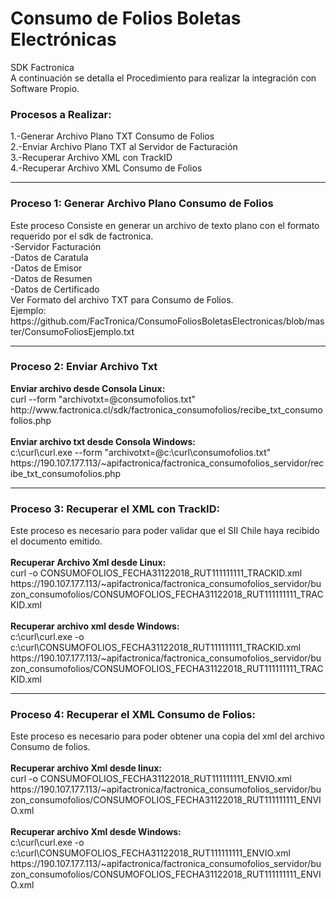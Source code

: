 # Consumo de Folios Boletas Electrónicas
SDK Factronica
<br>A continuación se detalla el Procedimiento para realizar la integración con Software Propio.
<h3>Procesos a Realizar:</h3>
1.-Generar Archivo Plano TXT Consumo de Folios
<br>2.-Enviar Archivo Plano TXT al Servidor de Facturación
<br>3.-Recuperar Archivo XML con TrackID
<br>4.-Recuperar Archivo XML Consumo de Folios
<hr>
<h3>Proceso 1: Generar Archivo Plano Consumo de Folios</h3>
Este proceso Consiste en generar un archivo de texto plano con el formato requerido por el sdk de factronica.
<br>-Servidor Facturación
<br>-Datos de Caratula
<br>-Datos de Emisor
<br>-Datos de Resumen
<br>-Datos de Certificado
<br>Ver Formato del archivo TXT para Consumo de Folios.
<br>Ejemplo: https://github.com/FacTronica/ConsumoFoliosBoletasElectronicas/blob/master/ConsumoFoliosEjemplo.txt
<br>
<hr>
<h3>Proceso 2: Enviar Archivo Txt</h3>
<b>Enviar archivo desde Consola Linux:</b>
<br>curl --form "archivotxt=@consumofolios.txt" http://www.factronica.cl/sdk/factronica_consumofolios/recibe_txt_consumofolios.php
<br>
<br><b>Enviar archivo txt desde Consola Windows:</b>
<br>c:\curl\curl.exe --form "archivotxt=@c:\curl\consumofolios.txt" https://190.107.177.113/~apifactronica/factronica_consumofolios_servidor/recibe_txt_consumofolios.php
<br>
<hr>
<h3>Proceso 3: Recuperar el XML con TrackID:</h3>
Este proceso es necesario para poder validar que el SII Chile haya recibido el documento emitido.
<br>
<br><b>Recuperar Archivo Xml desde Linux:</b>
<br>curl -o CONSUMOFOLIOS_FECHA31122018_RUT111111111_TRACKID.xml https://190.107.177.113/~apifactronica/factronica_consumofolios_servidor/buzon_consumofolios/CONSUMOFOLIOS_FECHA31122018_RUT111111111_TRACKID.xml
<br>
<br><b>Recuperar archivo xml desde Windows:</b>
<br>c:\curl\curl.exe -o c:\curl\CONSUMOFOLIOS_FECHA31122018_RUT111111111_TRACKID.xml https://190.107.177.113/~apifactronica/factronica_consumofolios_servidor/buzon_consumofolios/CONSUMOFOLIOS_FECHA31122018_RUT111111111_TRACKID.xml
<hr>
<h3>Proceso 4: Recuperar el XML Consumo de Folios:</h3>
Este proceso es necesario para poder obtener una copia del xml del archivo Consumo de folios.
<br>
<br><b>Recuperar archivo Xml desde linux:</b>
<br>curl -o CONSUMOFOLIOS_FECHA31122018_RUT111111111_ENVIO.xml https://190.107.177.113/~apifactronica/factronica_consumofolios_servidor/buzon_consumofolios/CONSUMOFOLIOS_FECHA31122018_RUT111111111_ENVIO.xml
<br>
<br><b>Recuperar archivo Xml desde Windows:</b>
<br>c:\curl\curl.exe -o c:\curl\CONSUMOFOLIOS_FECHA31122018_RUT111111111_ENVIO.xml https://190.107.177.113/~apifactronica/factronica_consumofolios_servidor/buzon_consumofolios/CONSUMOFOLIOS_FECHA31122018_RUT111111111_ENVIO.xml
